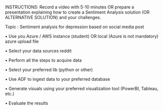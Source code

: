 INSTRUCTIONS:
Record a video with 5-10 minutes OR prepare a presentation
explaining how to create a Sentiment Analysis solution (OR
ALTERNATIVE SOLUTION) and your challenges.

Topic :
Sentiment analysis for depression based on social media post

• Use you Azure / AWS instance (student) OR local (Azure is not
mandatory)
azure upload file

• Select your data sources
reddit 

• Perform all the steps to acquire data

• Select your preferred lib (python or other)

• Use ADF to ingest data to your preferred database

• Generate visuals using your preferred visualization tool
(PowerBI, Tableau, etc.)

• Evaluate the results


 
